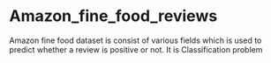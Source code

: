 # Amazon_fine_food_reviews
Amazon fine food dataset is consist of various fields which is used to predict whether a review is positive or not. It is Classification problem
